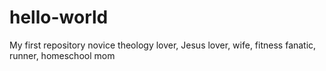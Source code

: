 # hello-world
My first repository
novice theology lover, Jesus lover, wife, fitness fanatic, runner, homeschool mom
